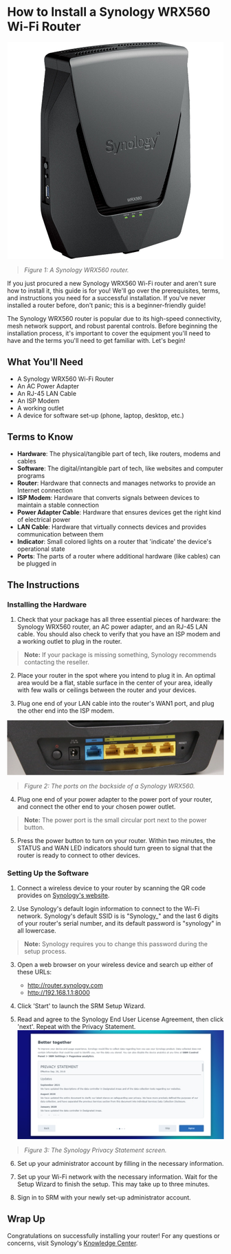 # How to Install a Synology WRX560 Wi-Fi Router

![The Synology WRX560](./../johnsona/assets/images/synology_wrx560_dual_band_wi_fi_6_1733036.jpg)
>*Figure 1: A Synology WRX560 router.*

If you just procured a new Synology WRX560 Wi-Fi router and aren't sure how to install it, this guide is for you! We'll go over the prerequisites, terms, and instructions you need for a successful installation. If you've never installed a router before, don't panic; this is a beginner-friendly guide!

The Synology WRX560 router is popular due to its high-speed connectivity, mesh network support, and robust parental controls. Before beginning the installation process, it's important to cover the equipment you'll need to have and the terms you'll need to get familiar with. Let's begin!

## What You'll Need 

- A Synology WRX560 Wi-Fi Router
- An AC Power Adapter
- An RJ-45 LAN Cable
- An ISP Modem
- A working outlet 
- A device for software set-up (phone, laptop, desktop, etc.)

## Terms to Know

- **Hardware**: The physical/tangible part of tech, like routers, modems and cables
- **Software**: The digital/intangible part of tech, like websites and computer programs
- **Router**: Hardware that connects and manages networks to provide an Internet connection 
- **ISP Modem**: Hardware that converts signals between devices to maintain a stable connection
- **Power Adapter Cable**: Hardware that ensures devices get the right kind of electrical power 
- **LAN Cable**: Hardware that virtually connects devices and provides communication between them
- **Indicator**: Small colored lights on a router that 'indicate' the device's operational state
- **Ports**: The parts of a router where additional hardware (like cables) can be plugged in 

## The Instructions

### Installing the Hardware

1. Check that your package has all three essential pieces of hardware: the Synology WRX560 router, an AC power adapter, and an RJ-45 LAN cable. You should also check to verify that you have an ISP modem and a working outlet to plug in the router. 
  >**Note:** If your package is missing something, Synology recommends contacting the reseller. 

2. Place your router in the spot where you intend to plug it in. An optimal area would be a flat, stable surface in the center of your area, ideally with few walls or ceilings between the router and your devices. 

3. Plug one end of your LAN cable into the router's WAN1 port, and plug the other end into the ISP modem.

![The ports of a Synology WRX560 router](./../johnsona/assets/images/screenshots/synologyrouterbacksidescreenshot.png)
>*Figure 2: The ports on the backside of a Synology WRX560.*

4. Plug one end of your power adapter to the power port of your router, and connect the other end to your chosen power outlet. 
  >**Note:** The power port is the small circular port next to the power button. 

5. Press the power button to turn on your router. Within two minutes, the STATUS and WAN LED indicators should turn green to signal that the router is ready to connect to other devices. 

### Setting Up the Software

1. Connect a wireless device to your router by scanning the QR code provides on [Synology's website](https://www.synology.com/en-us). 

2. Use Synology's default login information to connect to the Wi-Fi network. Synology's default SSID is is "Synology_" and the last 6 digits of your router's serial number, and its default password is "synology" in all lowercase. 
>**Note:** Synology requires you to change this password during the setup process. 

3. Open a web browser on your wireless device and search up either of these URLs: 
    - http://router.synology.com
    - http://192.168.1.1:8000

4. Click 'Start' to launch the SRM Setup Wizard. 

5. Read and agree to the Synology End User License Agreement, then click 'next'. Repeat with the Privacy Statement.  
![The Synology Privacy Statement Page](./../johnsona/assets/images/screenshots/synologyprivacystatementscreenshot.jpeg)
>*Figure 3: The Synology Privacy Statement screen.*

6. Set up your administrator account by filling in the necessary information. 

7. Set up your Wi-Fi network with the necessary information. Wait for the Setup Wizard to finish the setup. This may take up to three minutes. 

8. Sign in to SRM with your newly set-up administrator account. 

## Wrap Up

Congratulations on successfully installing your router! For any questions or concerns, visit Synology's [Knowledge Center](https://kb.synology.com/en-us). 